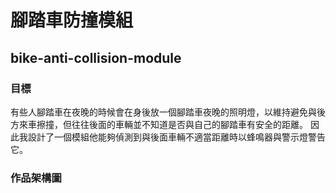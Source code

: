 # 腳踏車防撞模組
## bike-anti-collision-module
### 目標
有些人腳踏車在夜晚的時候會在身後放一個腳踏車夜晚的照明燈，以維持避免與後方來車擦撞，但往往後面的車輛並不知道是否與自己的腳踏車有安全的距離。
因此我設計了一個模組他能夠偵測到與後面車輛不適當距離時以蜂鳴器與警示燈警告它。

### 作品架構圖

